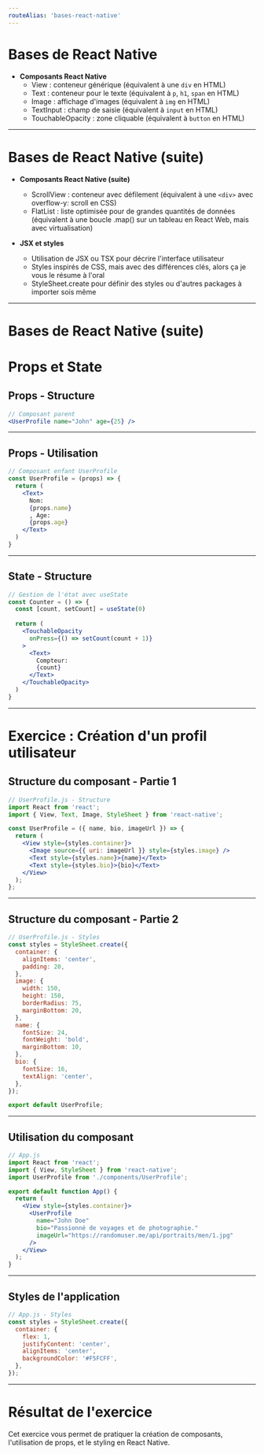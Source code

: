 ```yaml
---
routeAlias: 'bases-react-native'
---
```


# Bases de React Native

- **Composants React Native**
  - View : conteneur générique (équivalent à une `div` en HTML)
  - Text : conteneur pour le texte (équivalent à `p`, `h1`, `span` en HTML)
  - Image : affichage d'images (équivalent à `img` en HTML)
  - TextInput : champ de saisie (équivalent à `input` en HTML)
  - TouchableOpacity : zone cliquable (équivalent à `button` en HTML)

---

# Bases de React Native (suite)

- **Composants React Native (suite)**
  - ScrollView : conteneur avec défilement (équivalent à une `<div>` avec overflow-y: scroll en CSS)
  - FlatList : liste optimisée pour de grandes quantités de données (équivalent à une boucle .map() sur un tableau en React Web, mais avec virtualisation)

- **JSX et styles**
  - Utilisation de JSX ou TSX pour décrire l'interface utilisateur
  - Styles inspirés de CSS, mais avec des différences clés, alors ça je vous le résume à l'oral
  - StyleSheet.create pour définir des styles ou d'autres packages à importer sois même

---

# Bases de React Native (suite)

# Props et State

## Props - Structure

```jsx
// Composant parent
<UserProfile name="John" age={25} />
```

---

## Props - Utilisation

```jsx
// Composant enfant UserProfile
const UserProfile = (props) => {
  return (
    <Text>
      Nom: 
      {props.name}
      , Age: 
      {props.age}
    </Text>
  )
}
```

---

## State - Structure

```jsx
// Gestion de l'état avec useState
const Counter = () => {
  const [count, setCount] = useState(0)
  
  return (
    <TouchableOpacity 
      onPress={() => setCount(count + 1)}
    >
      <Text>
        Compteur: 
        {count}
      </Text>
    </TouchableOpacity>
  )
}
```

---

# Exercice : Création d'un profil utilisateur

## Structure du composant - Partie 1

```jsx
// UserProfile.js - Structure
import React from 'react';
import { View, Text, Image, StyleSheet } from 'react-native';

const UserProfile = ({ name, bio, imageUrl }) => {
  return (
    <View style={styles.container}>
      <Image source={{ uri: imageUrl }} style={styles.image} />
      <Text style={styles.name}>{name}</Text>
      <Text style={styles.bio}>{bio}</Text>
    </View>
  );
};
```

---

## Structure du composant - Partie 2

```jsx
// UserProfile.js - Styles
const styles = StyleSheet.create({
  container: {
    alignItems: 'center',
    padding: 20,
  },
  image: {
    width: 150,
    height: 150,
    borderRadius: 75,
    marginBottom: 20,
  },
  name: {
    fontSize: 24,
    fontWeight: 'bold',
    marginBottom: 10,
  },
  bio: {
    fontSize: 16,
    textAlign: 'center',
  },
});

export default UserProfile;
```

---

## Utilisation du composant

```jsx
// App.js
import React from 'react';
import { View, StyleSheet } from 'react-native';
import UserProfile from './components/UserProfile';

export default function App() {
  return (
    <View style={styles.container}>
      <UserProfile
        name="John Doe"
        bio="Passionné de voyages et de photographie."
        imageUrl="https://randomuser.me/api/portraits/men/1.jpg"
      />
    </View>
  );
}
```

---

## Styles de l'application

```jsx
// App.js - Styles
const styles = StyleSheet.create({
  container: {
    flex: 1,
    justifyContent: 'center',
    alignItems: 'center',
    backgroundColor: '#F5FCFF',
  },
});
```

---

# Résultat de l'exercice

Cet exercice vous permet de pratiquer la création de composants, l'utilisation de props, et le styling en React Native.
